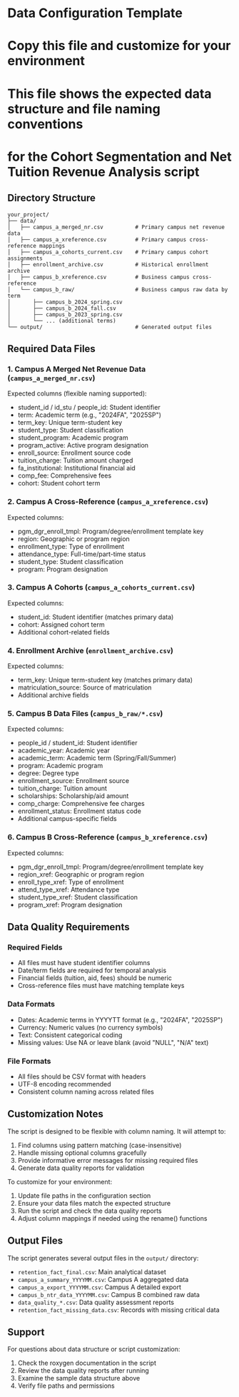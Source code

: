 # Data Configuration Template
# Copy this file and customize for your environment

# This file shows the expected data structure and file naming conventions
# for the Cohort Segmentation and Net Tuition Revenue Analysis script

## Directory Structure
```
your_project/
├── data/
│   ├── campus_a_merged_nr.csv          # Primary campus net revenue data
│   ├── campus_a_xreference.csv         # Primary campus cross-reference mappings
│   ├── campus_a_cohorts_current.csv    # Primary campus cohort assignments
│   ├── enrollment_archive.csv          # Historical enrollment archive
│   ├── campus_b_xreference.csv         # Business campus cross-reference
│   └── campus_b_raw/                   # Business campus raw data by term
│       ├── campus_b_2024_spring.csv
│       ├── campus_b_2024_fall.csv
│       ├── campus_b_2023_spring.csv
│       └── ... (additional terms)
└── output/                             # Generated output files
```

## Required Data Files

### 1. Campus A Merged Net Revenue Data (`campus_a_merged_nr.csv`)
Expected columns (flexible naming supported):
- student_id / id_stu / people_id: Student identifier
- term: Academic term (e.g., "2024FA", "2025SP")
- term_key: Unique term-student key
- student_type: Student classification
- student_program: Academic program
- program_active: Active program designation
- enroll_source: Enrollment source code
- tuition_charge: Tuition amount charged
- fa_institutional: Institutional financial aid
- comp_fee: Comprehensive fees
- cohort: Student cohort term

### 2. Campus A Cross-Reference (`campus_a_xreference.csv`)
Expected columns:
- pgm_dgr_enroll_tmpl: Program/degree/enrollment template key
- region: Geographic or program region
- enrollment_type: Type of enrollment
- attendance_type: Full-time/part-time status
- student_type: Student classification
- program: Program designation

### 3. Campus A Cohorts (`campus_a_cohorts_current.csv`)
Expected columns:
- student_id: Student identifier (matches primary data)
- cohort: Assigned cohort term
- Additional cohort-related fields

### 4. Enrollment Archive (`enrollment_archive.csv`)
Expected columns:
- term_key: Unique term-student key (matches primary data)
- matriculation_source: Source of matriculation
- Additional archive fields

### 5. Campus B Data Files (`campus_b_raw/*.csv`)
Expected columns:
- people_id / student_id: Student identifier
- academic_year: Academic year
- academic_term: Academic term (Spring/Fall/Summer)
- program: Academic program
- degree: Degree type
- enrollment_source: Enrollment source
- tuition_charge: Tuition amount
- scholarships: Scholarship/aid amount
- comp_charge: Comprehensive fee charges
- enrollment_status: Enrollment status code
- Additional campus-specific fields

### 6. Campus B Cross-Reference (`campus_b_xreference.csv`)
Expected columns:
- pgm_dgr_enroll_tmpl: Program/degree/enrollment template key
- region_xref: Geographic or program region
- enroll_type_xref: Type of enrollment
- attend_type_xref: Attendance type
- student_type_xref: Student classification
- program_xref: Program designation

## Data Quality Requirements

### Required Fields
- All files must have student identifier columns
- Date/term fields are required for temporal analysis
- Financial fields (tuition, aid, fees) should be numeric
- Cross-reference files must have matching template keys

### Data Formats
- Dates: Academic terms in YYYYTT format (e.g., "2024FA", "2025SP")
- Currency: Numeric values (no currency symbols)
- Text: Consistent categorical coding
- Missing values: Use NA or leave blank (avoid "NULL", "N/A" text)

### File Formats
- All files should be CSV format with headers
- UTF-8 encoding recommended
- Consistent column naming across related files

## Customization Notes

The script is designed to be flexible with column naming. It will attempt to:
1. Find columns using pattern matching (case-insensitive)
2. Handle missing optional columns gracefully
3. Provide informative error messages for missing required files
4. Generate data quality reports for validation

To customize for your environment:
1. Update file paths in the configuration section
2. Ensure your data files match the expected structure
3. Run the script and check the data quality reports
4. Adjust column mappings if needed using the rename() functions

## Output Files

The script generates several output files in the `output/` directory:
- `retention_fact_final.csv`: Main analytical dataset
- `campus_a_summary_YYYYMM.csv`: Campus A aggregated data
- `campus_a_export_YYYYMM.csv`: Campus A detailed export
- `campus_b_ntr_data_YYYYMM.csv`: Campus B combined raw data
- `data_quality_*.csv`: Data quality assessment reports
- `retention_fact_missing_data.csv`: Records with missing critical data

## Support

For questions about data structure or script customization:
1. Check the roxygen documentation in the script
2. Review the data quality reports after running
3. Examine the sample data structure above
4. Verify file paths and permissions
